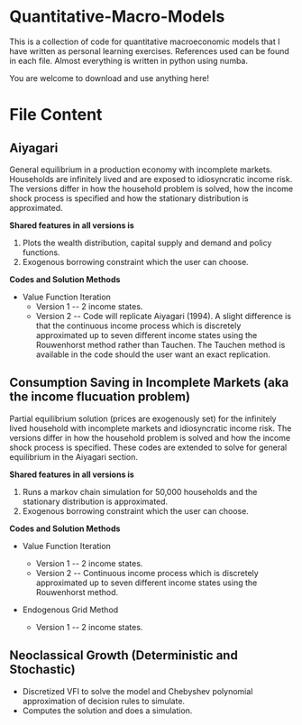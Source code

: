 # Quantitative-Macro-Models
This is a collection of code for quantitative macroeconomic models that I have written as personal learning exercises. References used can be found in each file.  Almost everything is written in python using numba.   

You are welcome to download and use anything here!

# File Content

## Aiyagari 
General equilibrium in a production economy with incomplete markets. Households are infinitely lived and are exposed to idiosyncratic income risk. The versions differ in how the household problem is solved, how the income shock process is specified and how the stationary distribution is approximated.

**Shared features in all versions is** 

1) Plots the wealth distribution, capital supply and demand and policy functions.
2) Exogenous borrowing constraint which the user can choose. 

**Codes and Solution Methods**

- Value Function Iteration
  * Version 1 -- 2 income states. 
  * Version 2 -- Code will replicate Aiyagari (1994). A slight difference is that the continuous income process which is discretely approximated up to seven different income states using the Rouwenhorst method rather than Tauchen. The Tauchen method is available in the code should the user want an exact replication. 
  

## Consumption Saving in Incomplete Markets (aka the income flucuation problem)
Partial equilibrium solution (prices are exogenously set) for the infinitely lived household with incomplete markets and idiosyncratic income risk. The versions differ in how the household problem is solved and how the income shock process is specified. These codes are extended to solve for general equilibrium in the Aiyagari section. 

**Shared features in all versions is** 

1) Runs a markov chain simulation for 50,000 households and the stationary distribution is approximated. 
2) Exogenous borrowing constraint which the user can choose. 

**Codes and Solution Methods**

- Value Function Iteration
  * Version 1 -- 2 income states. 
  * Version 2 -- Continuous income process which is discretely approximated up to seven different income states using the Rouwenhorst method. 
  
- Endogenous Grid Method
  * Version 1 -- 2 income states. 

## Neoclassical Growth (Deterministic and Stochastic)
- Discretized VFI to solve the model and Chebyshev polynomial approximation of decision rules to simulate.
- Computes the solution and does a simulation.
